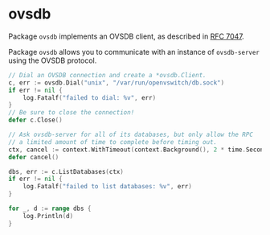ovsdb
=====

Package `ovsdb` implements an OVSDB client, as described in [RFC 7047](https://tools.ietf.org/html/rfc7047).

Package `ovsdb` allows you to communicate with an instance of `ovsdb-server` using
the OVSDB protocol.

```go
// Dial an OVSDB connection and create a *ovsdb.Client.
c, err := ovsdb.Dial("unix", "/var/run/openvswitch/db.sock")
if err != nil {
	log.Fatalf("failed to dial: %v", err)
}
// Be sure to close the connection!
defer c.Close()

// Ask ovsdb-server for all of its databases, but only allow the RPC
// a limited amount of time to complete before timing out.
ctx, cancel := context.WithTimeout(context.Background(), 2 * time.Second)
defer cancel()

dbs, err := c.ListDatabases(ctx)
if err != nil {
	log.Fatalf("failed to list databases: %v", err)
}

for _, d := range dbs {
	log.Println(d)
}
```